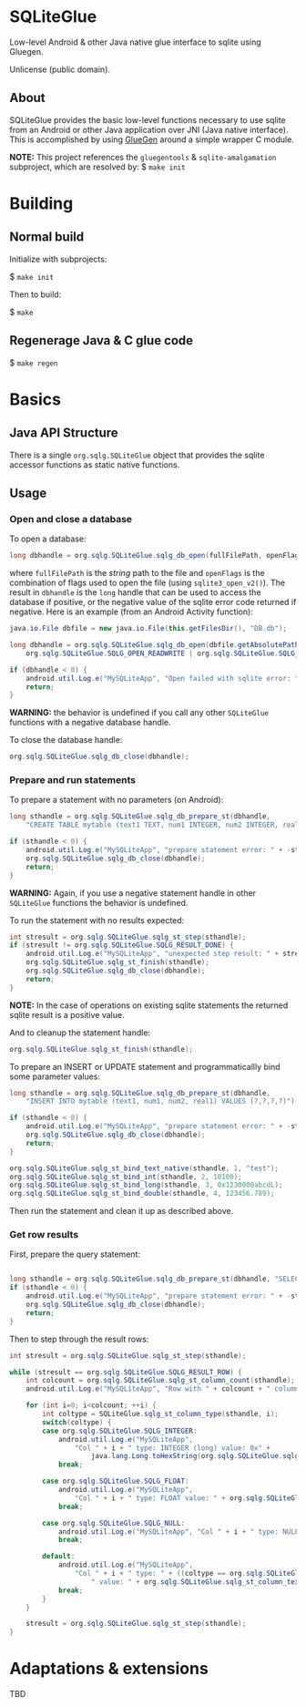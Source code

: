 # SQLiteGlue

Low-level Android &amp; other Java native glue interface to sqlite using Gluegen.

Unlicense (public domain).

## About

SQLiteGlue provides the basic low-level functions necessary to use sqlite from an Android or other
Java application over JNI (Java native interface). This is accomplished by using
[GlueGen](http://jogamp.org/gluegen/www/) around a simple wrapper C module.

**NOTE:** This project references the `gluegentools` & `sqlite-amalgamation` subproject, which are resolved by: $ `make init`

# Building

## Normal build

Initialize with subprojects:

$ `make init`

Then to build:

$ `make`

## Regenerage Java & C glue code

$ `make regen`

# Basics

## Java API Structure

There is a single `org.sqlg.SQLiteGlue` object that provides the sqlite accessor functions as static native functions.

## Usage

### Open and close a database

To open a database:

```Java
long dbhandle = org.sqlg.SQLiteGlue.sqlg_db_open(fullFilePath, openFlags);
```
where `fullFilePath` is the _string_ path to the file and `openFlags` is the combination of flags used to open the file (using `sqlite3_open_v2()`). The result in `dbhandle` is the `long` handle that can be used to access the database if positive, or the negative value of the sqlite error code returned if negative. Here is an example (from an Android Activity function):

```Java
java.io.File dbfile = new java.io.File(this.getFilesDir(), "DB.db");

long dbhandle = org.sqlg.SQLiteGlue.sqlg_db_open(dbfile.getAbsolutePath(),
    org.sqlg.SQLiteGlue.SQLG_OPEN_READWRITE | org.sqlg.SQLiteGlue.SQLG_OPEN_CREATE);

if (dbhandle < 0) {
    android.util.Log.e("MySQLiteApp", "Open failed with sqlite error: " + -dbhandle);
    return;
}
```

**WARNING:** the behavior is undefined if you call any other `SQLiteGlue` functions with a negative database handle.

To close the database handle:

```Java
org.sqlg.SQLiteGlue.sqlg_db_close(dbhandle);
```

### Prepare and run statements

To prepare a statement with no parameters (on Android):

```Java
long sthandle = org.sqlg.SQLiteGlue.sqlg_db_prepare_st(dbhandle,
    "CREATE TABLE mytable (text1 TEXT, num1 INTEGER, num2 INTEGER, real1 REAL)");

if (sthandle < 0) {
    android.util.Log.e("MySQLiteApp", "prepare statement error: " + -sthandle);
    org.sqlg.SQLiteGlue.sqlg_db_close(dbhandle);
    return;
}
```

**WARNING:** Again, if you use a negative statement handle in other `SQLiteGlue` functions the behavior is undefined.

To run the statement with no results expected:

```Java
int stresult = org.sqlg.SQLiteGlue.sqlg_st_step(sthandle);
if (stresult != org.sqlg.SQLiteGlue.SQLG_RESULT_DONE) {
    android.util.Log.e("MySQLiteApp", "unexpected step result: " + stresult);
    org.sqlg.SQLiteGlue.sqlg_st_finish(sthandle);
    org.sqlg.SQLiteGlue.sqlg_db_close(dbhandle);
    return;
}
```

**NOTE:** In the case of operations on existing sqlite statements the returned sqlite result is a positive value.

And to cleanup the statement handle:


```Java
org.sqlg.SQLiteGlue.sqlg_st_finish(sthandle);
```

To prepare an INSERT or UPDATE statement and programmaticallly bind some parameter values:

```Java
long sthandle = org.sqlg.SQLiteGlue.sqlg_db_prepare_st(dbhandle,
    "INSERT INTO mytable (text1, num1, num2, real1) VALUES (?,?,?,?)");

if (sthandle < 0) {
    android.util.Log.e("MySQLiteApp", "prepare statement error: " + -sthandle);
    org.sqlg.SQLiteGlue.sqlg_db_close(dbhandle);
    return;
}

org.sqlg.SQLiteGlue.sqlg_st_bind_text_native(sthandle, 1, "test");
org.sqlg.SQLiteGlue.sqlg_st_bind_int(sthandle, 2, 10100);
org.sqlg.SQLiteGlue.sqlg_st_bind_long(sthandle, 3, 0x1230000abcdL);
org.sqlg.SQLiteGlue.sqlg_st_bind_double(sthandle, 4, 123456.789);
```

Then run the statement and clean it up as described above.

### Get row results

First, prepare the query statement:

```Java

long sthandle = org.sqlg.SQLiteGlue.sqlg_db_prepare_st(dbhandle, "SELECT text1, num1, num2, real1 FROM mytable;");
if (sthandle < 0) {
    android.util.Log.e("MySQLiteApp", "prepare statement error: " + -sthandle);
    org.sqlg.SQLiteGlue.sqlg_db_close(dbhandle);
    return;
}
```

Then to step through the result rows:

```Java
int stresult = org.sqlg.SQLiteGlue.sqlg_st_step(sthandle);

while (stresult == org.sqlg.SQLiteGlue.SQLG_RESULT_ROW) {
    int colcount = org.sqlg.SQLiteGlue.sqlg_st_column_count(sthandle);
    android.util.Log.e("MySQLiteApp", "Row with " + colcount + " columns");

    for (int i=0; i<colcount; ++i) {
        int coltype = SQLiteGlue.sqlg_st_column_type(sthandle, i);
        switch(coltype) {
        case org.sqlg.SQLiteGlue.SQLG_INTEGER:
            android.util.Log.e("MySQLiteApp",
                "Col " + i + " type: INTEGER (long) value: 0x" +
                    java.lang.Long.toHexString(org.sqlg.SQLiteGlue.sqlg_st_column_long(sthandle, i)));
            break;

        case org.sqlg.SQLiteGlue.SQLG_FLOAT:
            android.util.Log.e("MySQLiteApp",
                "Col " + i + " type: FLOAT value: " + org.sqlg.SQLiteGlue.sqlg_st_column_double(sthandle, i));
            break;

        case org.sqlg.SQLiteGlue.SQLG_NULL:
            android.util.Log.e("MySQLiteApp", "Col " + i + " type: NULL (no value)");
            break;

        default:
            android.util.Log.e("MySQLiteApp",
                "Col " + i + " type: " + ((coltype == org.sqlg.SQLiteGlue.SQLG_BLOB) ? "BLOB" : "TEXT") +
                    " value: " + org.sqlg.SQLiteGlue.sqlg_st_column_text_native(sthandle, i));
            break;
        }
    }

    stresult = org.sqlg.SQLiteGlue.sqlg_st_step(sthandle);
}
```

# Adaptations & extensions

TBD

